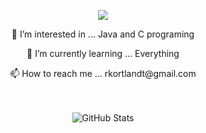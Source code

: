 <p align="center">
<img src="https://capsule-render.vercel.app/api?type=venom&height=300&color=0:2A7B9B,100:57C785&text=Rkortlandt&textBg=false&desc=everything%20is%20fine...&descAlign=67&descAlignY=61&animation=fadeIn&fontColor=ffffff"/></img>

<div align="center">
<p> 👀 I’m interested in ... Java and C programing </p>
<p> 🌱 I’m currently learning ... Everything </p>
<p> 📫 How to reach me ... rkortlandt@gmail.com </p>
<div/>
<br>
<br>
  <img src="https://github-readme-stats.vercel.app/api?username=Rkortlandt&show_icons=true&hide_border=true&theme=transparent&title_color=2A7B9B&icon_color=57C785" alt="GitHub Stats" />
  
</p>


